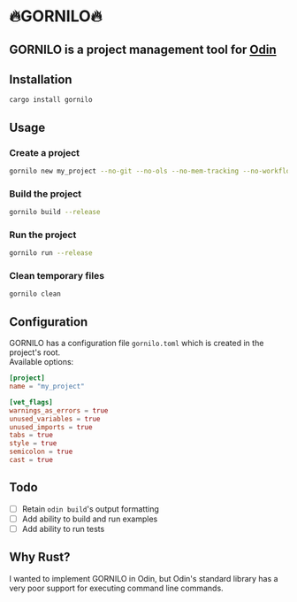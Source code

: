 # 🔥GORNILO🔥

## GORNILO is a project management tool for [Odin](https://odin-lang.org)

## Installation
```bash
cargo install gornilo
```

## Usage
### Create a project
```bash
gornilo new my_project --no-git --no-ols --no-mem-tracking --no-workflows
```
### Build the project
```bash
gornilo build --release
```
### Run the project
```bash
gornilo run --release
```

### Clean temporary files
```bash
gornilo clean
```

## Configuration
GORNILO has a configuration file `gornilo.toml` which is created in the project's root.<br>
Available options:<br>
```toml
[project]
name = "my_project"

[vet_flags]
warnings_as_errors = true
unused_variables = true
unused_imports = true
tabs = true
style = true
semicolon = true
cast = true
```

## Todo
- [ ] Retain `odin build`'s output formatting
- [ ] Add ability to build and run examples
- [ ] Add ability to run tests

## Why Rust?
I wanted to implement GORNILO in Odin, but Odin's standard library has a very poor support for executing command line commands.
